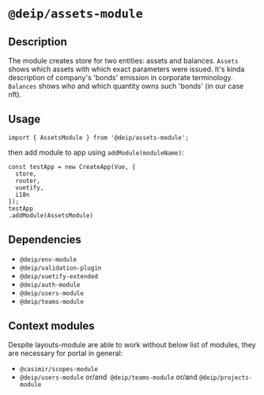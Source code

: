 # `@deip/assets-module`

## Description

The module creates store for two entities: assets and balances. `Assets` shows which assets with which exact parameters
were issued. It's kinda description of company's 'bonds' emission in corporate terminology.
`Balances` shows who and which quantity owns such 'bonds' (in our case nft).

[//]: # (TODO: As for real currencies which also may be the assets of this module - they should be described if the ability of their using will still make sense.)

## Usage

```
import { AssetsModule } from '@deip/assets-module';
```
then add module to app using `addModule(moduleName)`:
```
const testApp = new CreateApp(Vue, {
  store,
  router,
  vuetify,
  i18n
});
testApp
.addModule(AssetsModule)
```

## Dependencies

* `@deip/env-module`
* `@deip/validation-plugin`
* `@deip/vuetify-extended`
* `@deip/auth-module`
* `@deip/users-module`
* `@deip/teams-module`

## Context modules

Despite layouts-module are able to work without below list of modules, they are necessary for
portal in general:

* `@casimir/scopes-module`
* `@deip/users-module` or/and` @deip/teams-module` or/and `@deip/projects-module`
